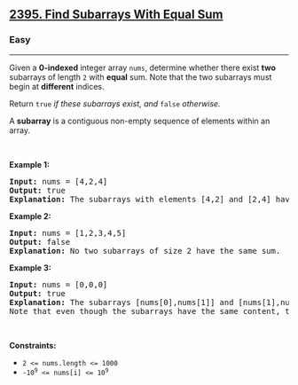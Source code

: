 <h2><a href="https://leetcode.com/problems/find-subarrays-with-equal-sum/">2395. Find Subarrays With Equal Sum</a></h2><h3>Easy</h3><hr><div data-read-aloud-multi-block="true"><p>Given a <strong>0-indexed</strong> integer array <code>nums</code>, determine whether there exist <strong>two</strong> subarrays of length <code>2</code> with <strong>equal</strong> sum. Note that the two subarrays must begin at <strong>different</strong> indices.</p>

<p>Return <code>true</code><em> if these subarrays exist, and </em><code>false</code><em> otherwise.</em></p>

<p>A <b>subarray</b> is a contiguous non-empty sequence of elements within an array.</p>

<p>&nbsp;</p>
<p><strong>Example 1:</strong></p>

<pre><strong>Input:</strong> nums = [4,2,4]
<strong>Output:</strong> true
<strong>Explanation:</strong> The subarrays with elements [4,2] and [2,4] have the same sum of 6.
</pre>

<p><strong>Example 2:</strong></p>

<pre><strong>Input:</strong> nums = [1,2,3,4,5]
<strong>Output:</strong> false
<strong>Explanation:</strong> No two subarrays of size 2 have the same sum.
</pre>

<p><strong>Example 3:</strong></p>

<pre><strong>Input:</strong> nums = [0,0,0]
<strong>Output:</strong> true
<strong>Explanation:</strong> The subarrays [nums[0],nums[1]] and [nums[1],nums[2]] have the same sum of 0. 
Note that even though the subarrays have the same content, the two subarrays are considered different because they are in different positions in the original array.
</pre>

<p>&nbsp;</p>
<p><strong>Constraints:</strong></p>

<ul>
	<li><code>2 &lt;= nums.length &lt;= 1000</code></li>
	<li><code>-10<sup>9</sup> &lt;= nums[i] &lt;= 10<sup>9</sup></code></li>
</ul>
</div>